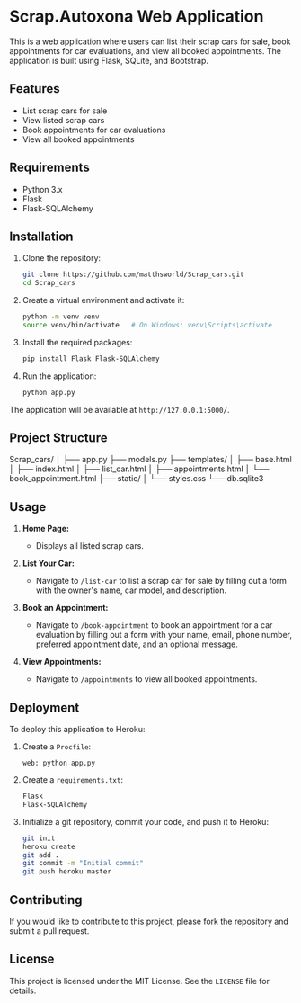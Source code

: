 # Scrap.Autoxona Web Application

This is a web application where users can list their scrap cars for sale, book appointments for car evaluations, and view all booked appointments. The application is built using Flask, SQLite, and Bootstrap.

## Features

- List scrap cars for sale
- View listed scrap cars
- Book appointments for car evaluations
- View all booked appointments

## Requirements

- Python 3.x
- Flask
- Flask-SQLAlchemy

## Installation

1. Clone the repository:
    ```sh
    git clone https://github.com/matthsworld/Scrap_cars.git
    cd Scrap_cars
    ```

2. Create a virtual environment and activate it:
    ```sh
    python -m venv venv
    source venv/bin/activate   # On Windows: venv\Scripts\activate
    ```

3. Install the required packages:
    ```sh
    pip install Flask Flask-SQLAlchemy
    ```

4. Run the application:
    ```sh
    python app.py
    ```

The application will be available at `http://127.0.0.1:5000/`.

## Project Structure

Scrap_cars/
│
├── app.py
├── models.py
├── templates/
│ ├── base.html
│ ├── index.html
│ ├── list_car.html
│ ├── appointments.html
│ └── book_appointment.html
├── static/
│ └── styles.css
└── db.sqlite3


## Usage

1. **Home Page:**
    - Displays all listed scrap cars.
    
2. **List Your Car:**
    - Navigate to `/list-car` to list a scrap car for sale by filling out a form with the owner's name, car model, and description.
    
3. **Book an Appointment:**
    - Navigate to `/book-appointment` to book an appointment for a car evaluation by filling out a form with your name, email, phone number, preferred appointment date, and an optional message.
    
4. **View Appointments:**
    - Navigate to `/appointments` to view all booked appointments.

## Deployment

To deploy this application to Heroku:

1. Create a `Procfile`:
    ```
    web: python app.py
    ```

2. Create a `requirements.txt`:
    ```sh
    Flask
    Flask-SQLAlchemy
    ```

3. Initialize a git repository, commit your code, and push it to Heroku:
    ```sh
    git init
    heroku create
    git add .
    git commit -m "Initial commit"
    git push heroku master
    ```

## Contributing

If you would like to contribute to this project, please fork the repository and submit a pull request.

## License

This project is licensed under the MIT License. See the `LICENSE` file for details.

